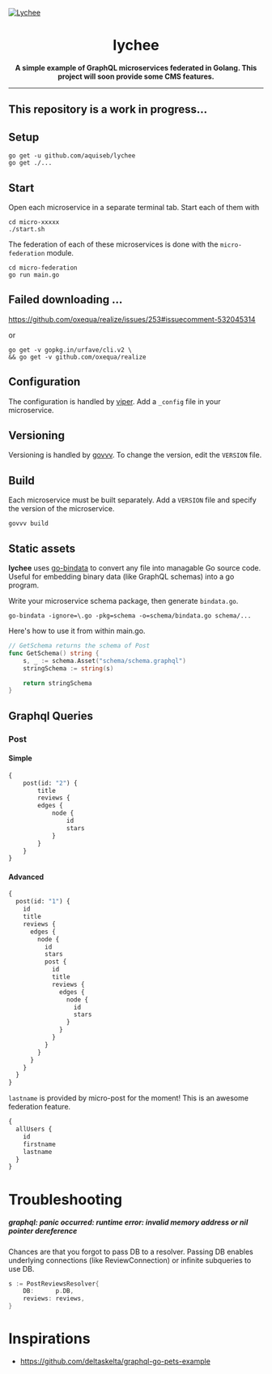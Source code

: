 [![Lychee](https://repository-images.githubusercontent.com/210030187/600c7380-dcb9-11e9-992b-bbe7a38e48e5)](https://github.com/aquiseb/lychee)

<h1 align="center">
lychee
</h1>

<p align="center">
  <strong>
    A simple example of GraphQL microservices federated in Golang. This project will soon provide some CMS features.
  </strong>
</p>

---

## This repository is a work in progress...

## Setup

```shell
go get -u github.com/aquiseb/lychee
go get ./...
```

## Start

Open each microservice in a separate terminal tab. Start each of them with

```shell
cd micro-xxxxx
./start.sh
```

The federation of each of these microservices is done with the `micro-federation` module.

```shell
cd micro-federation
go run main.go
```

## Failed downloading ...

https://github.com/oxequa/realize/issues/253#issuecomment-532045314

or

```
go get -v gopkg.in/urfave/cli.v2 \
&& go get -v github.com/oxequa/realize
```

## Configuration

The configuration is handled by [viper](github.com/spf13/viper).
Add a `_config` file in your microservice.

## Versioning

Versioning is handled by [govvv](github.com/ahmetb/govvv).
To change the version, edit the `VERSION` file.

## Build

Each microservice must be built separately.
Add a `VERSION` file and specify the version of the microservice.

```shell
govvv build
```

## Static assets

**lychee** uses [go-bindata](https://github.com/jteeuwen/go-bindata) to convert any file into managable Go source code.
Useful for embedding binary data (like GraphQL schemas) into a go program.

Write your microservice schema package, then generate `bindata.go`.

```shell
go-bindata -ignore=\.go -pkg=schema -o=schema/bindata.go schema/...
```

Here's how to use it from within main.go.

```go
// GetSchema returns the schema of Post
func GetSchema() string {
	s, _ := schema.Asset("schema/schema.graphql")
	stringSchema := string(s)

	return stringSchema
}
```

## Graphql Queries

### Post

#### Simple

```graphql
{
    post(id: "2") {
        title
        reviews {
        edges {
            node {
                id
                stars
            }
        }
    }
}
```

#### Advanced

```graphql
{
  post(id: "1") {
    id
    title
    reviews {
      edges {
        node {
          id
          stars
          post {
            id
            title
            reviews {
              edges {
                node {
                  id
                  stars
                }
              }
            }
          }
        }
      }
    }
  }
}
```

`lastname` is provided by micro-post for the moment! This is an awesome federation feature.

```graphql
{
  allUsers {
    id
    firstname
    lastname
  }
}
```

# Troubleshooting

##### graphql: panic occurred: runtime error: invalid memory address or nil pointer dereference

Chances are that you forgot to pass DB to a resolver. Passing DB enables underlying connections (like ReviewConnection) or infinite subqueries to use DB.

```go
s := PostReviewsResolver{
    DB:      p.DB,
    reviews: reviews,
}
```

# Inspirations

- https://github.com/deltaskelta/graphql-go-pets-example
